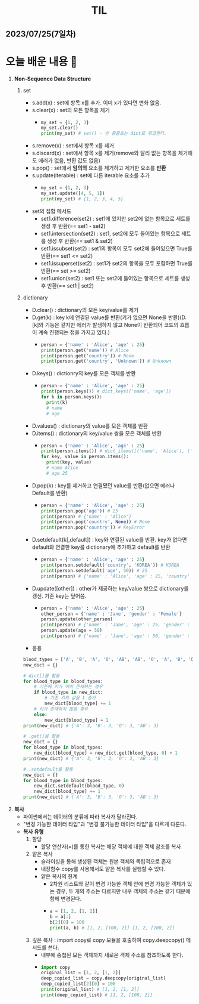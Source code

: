 # <center>TIL<center>
## 2023/07/25(7일차)

# 오늘 배운 내용 :memo:

1. **Non-Sequence Data Structure** 
    1. set
        - s.add(x) : set에 항목 x를 추가. 이미 x가 있다면 변화 없음.
        - s.clear(x) : set의 모든 항목을 제거
            - ```python
              my_set = {1, 2, 3}
              my_set.clear()
              print(my_set) # set() - 빈 중괄호는 dict로 취급한다.
              ```
        - s.remove(x) : set에서 항목 x를 제거
        - s.discard(x) : set에서 항목 x를 제거(remove와 달리 없는 항목을 제거해도 에러가 없음, 반환 값도 없음)
        - s.pop() : set에서 **임의의** 요소를 제거하고 제거한 요소를 **반환** 
        - s.update(iterable) : set에 다른 iterable 요소를 추가
            - ```python
              my_set = {1, 2, 3}
              my_set.update([4, 5, 1])
              print(my_set) # {1, 2, 3, 4, 5}
              ```
        - set의 집합 메서드
            - set1.difference(set2) : set1에 있지만 set2에 없는 항목으로 세트를 생성 후 반환(== set1 - set2)
            - set1.intersection(set2) : set1, set2에 모두 들어있는 항목으로 세트를 생성 후 반환(== set1 & set2)
            - set1.issubset(set2) : set1의 항목이 모두 set2에 들어있으면 True를 반환(== set1 <= set2)
            - set1.issuperset(set2) : set1가 set2의 항목을 모두 포함하면 True를 반환(== set >= set2)
            - set1.union(set2) : set1 또는 set2에 들어있는 항목으로 세트를 생성 후 반환(== set1 | set2)
    
    2. dictionary
        - D.clear() : dictionary의 모든 key/value를 제거
        - D.get(k) : key k에 연결된 value를 반환(키가 없으면 None을 반환)(D.[k]와 기능은 같지만 에러가 발생하지 않고 None이 반환되어 코드의 흐름이 계속 진행되는 점을 가지고 있다.)
            - ```python
              person = {'name' : 'Alice', 'age' : 25}
              print(person.get('name')) # Alice
              print(person.get('country')) # None
              print(person.get('country', 'Unknown')) # Unknown
              ``` 
        - D.keys() : dictionry의 key를 모은 객체를 반환
            - ```python
              person = {'name' : 'Alice', 'age' : 25}
              print(person.keys()) # dict_keys(['name', 'age'])
              for k in person.keys():
                print(k) 
                # name
                # age
              ``` 
        - D.values() : dictionary의 value를 모은 객체를 반환
        - D.items() : dictionary의 key/value 쌍을 모은 객체를 반환
            - ```python
              person = {'name' : 'Alice', 'age' : 25}
              print(person.items()) # dict_items([('name', 'Alice'), ('age', 25)])
              for key, value in person.items():
                print(key, value) 
                # name Alice
                # age 25
              ``` 
        - D.pop(k) : key를 제거하고 연결됐던 value를 반환(없으면 에러나 Default를 반환)
            - ```python
              person = {'name' : 'Alice', 'age' : 25}
              print(person.pop('age')) # 25
              print(person) # {'name' : 'Alice'}
              print(person.pop('country', None)) # None
              print(person.pop('country')) # KeyError
              ``` 
        - D.setdefault(k[,default]) : key와 연결된 value를 반환. key가 없다면 default와 연결한 key를 dictionary에 추가하고 default를 반환
            - ```python
              person = {'name' : 'Alice', 'age' : 25}
              print(person.setdefault('country', 'KOREA')) # KOREA
              print(person.setdefault('age', 50)) # 25
              print(person) # {'name' : 'Alice', 'age' : 25, 'country' : 'KOREA'}
              ``` 
        - D.update([other]) : other가 제공하는 key/value 쌍으로 dictionary를 갱신. 기존 key는 덮어씀.
            - ```python
              person = {'name' : 'Alice', 'age' : 25}
              other_person = {'name' : 'Jane', 'gender' : 'Female'}
              person.update(other_person)
              print(person) # {'name' : 'Jane', 'age' : 25, 'gender' : 'Female'}
              person.update(age = 50)
              print(person) # {'name' : 'Jane', 'age' : 50, 'gender' : 'Female'}
              ```
        - 응용
        ```python
        blood_types = ['A', 'B', 'A', 'O', 'AB', 'AB', 'O', 'A', 'B', 'O', 'B', 'AB']
        new_dict = {}

        # dict[]를 활용
        for blood_type in blood_types:
            # 기존에 키가 이미 존재하는 경우
            if blood_type in new_dict:
                # 기존 키의 값을 1 증가
                new_dict[blood_type] += 1
            # 키가 존재하지 않을 경우
            else:
                new_dict[blood_type] = 1
        print(new_dict) # {'A': 3, 'B': 3, 'O': 3, 'AB': 3}

        # .get()을 활용
        new_dict = {}
        for blood_type in blood_types:
            new_dict[blood_type] = new_dict.get(blood_type, 0) + 1
        print(new_dict) # {'A': 3, 'B': 3, 'O': 3, 'AB': 3}

        # .setdefault를 활용
        new_dict = {}
        for blood_type in blood_types:
            new_dict.setdefault(blood_type, 0)
            new_dict[blood_type] += 1
        print(new_dict) # {'A': 3, 'B': 3, 'O': 3, 'AB': 3}

2. **복사**
    - 파이썬에서는 데이터의 분류에 따라 복사가 달라진다.
    - "변경 가능한 데이터 타입"과 "변경 불가능한 데이터 타입"을 다르게 다룬다.
    - **복사 유형**
        1. 할당
            - 할당 연산자(=)를 통한 복사는 해당 객체에 대한 객체 참조를 복사
        2. 얕은 복사
            - 슬라이싱을 통해 생성된 객체는 원본 객체와 독립적으로 존재
            - 내장함수 copy를 사용해서도 얕은 복사를 실행할 수 있다.    
            - 얕은 복사의 한계
                - 2차원 리스트와 같이 변경 가능한 객체 안에 변경 가능한 객체가 있는 경우, 두 개의 주소는 다르지만 내부 객체의 주소는 같기 때문에 함께 변경된다.
                - ```python
                  a = [1, 2, [1, 2]]
                  b = a[:]
                  b[2][0] = 100
                  print(a, b) # [1, 2, [100, 2]] [1, 2, [100, 2]]
                  ```
        3. 깊은 복사 : import copy로 copy 모듈을 호출하여 copy.deepcopy() 메서드를 쓴다.
            - 내부에 중첩된 모든 객체까지 새로운 객체 주소를 참조하도록 한다.
            - ```python
              import copy
              original_list = [1, 2, [1, 2]]
              deep_copied_list = copy.deepcopy(original_list)
              deep_copied_list[2][0] = 100
              print(original_list) # [1, 2, [1, 2]]
              print(deep_copied_list) # [1, 2, [100, 2]]
              ```    